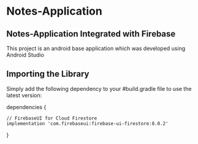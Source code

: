 # Notes-Application
## Notes-Application Integrated with Firebase
This project is an android base application which was developed using Android Studio
## Importing the Library
Simply add the following dependency to your #build.gradle file to use the latest version:

dependencies {

    // FirebaseUI for Cloud Firestore
    implementation 'com.firebaseui:firebase-ui-firestore:8.0.2'
}
